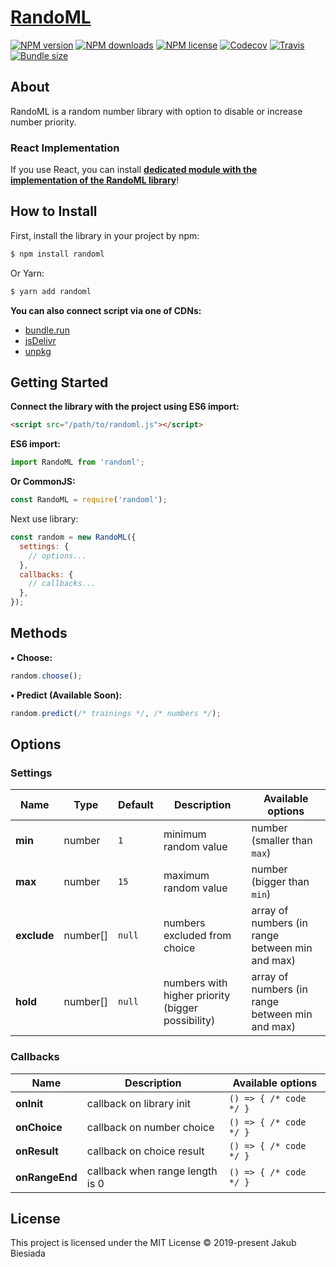 # [RandoML](https://github.com/randoml-js/randoml)

[![NPM version](https://img.shields.io/npm/v/randoml?style=flat-square)](https://www.npmjs.com/package/randoml)
[![NPM downloads](https://img.shields.io/npm/dm/randoml?style=flat-square)](https://www.npmjs.com/package/randoml)
[![NPM license](https://img.shields.io/npm/l/randoml?style=flat-square)](https://www.npmjs.com/package/randoml)
[![Codecov](https://img.shields.io/codecov/c/github/randoml-js/randoml?style=flat-square)](https://codecov.io/gh/randoml-js/randoml)
[![Travis](https://img.shields.io/travis/com/randoml-js/randoml/main?style=flat-square)](https://app.travis-ci.com/github/randoml-js/randoml)
[![Bundle size](https://img.shields.io/bundlephobia/min/randoml?style=flat-square)](https://bundlephobia.com/result?p=randoml)

## About

RandoML is a random number library with option to disable or increase number priority.

### React Implementation

If you use React, you can install **[dedicated module with the implementation of the RandoML library](https://github.com/randoml-js/react-randoml/)**!

## How to Install

First, install the library in your project by npm:

```sh
$ npm install randoml
```

Or Yarn:

```sh
$ yarn add randoml
```

**You can also connect script via one of CDNs:**

- [bundle.run](https://bundle.run/randoml)
- [jsDelivr](https://cdn.jsdelivr.net/npm/randoml/)
- [unpkg](https://unpkg.com/randoml/)

## Getting Started

**Connect the library with the project using ES6 import:**

```html
<script src="/path/to/randoml.js"></script>
```

**ES6 import:**

```js
import RandoML from 'randoml';
```

**Or CommonJS:**

```js
const RandoML = require('randoml');
```

Next use library:

```js
const random = new RandoML({
  settings: {
    // options...
  },
  callbacks: {
    // callbacks...
  },
});
```

## Methods

<!-- TODO? bull to unicode -->

**&bull; Choose:**

```js
random.choose();
```

<!-- TODO? bull to unicode -->

**&bull; Predict (Available Soon):**

```js
random.predict(/* trainings */, /* numbers */);
```

## Options

### Settings

| Name        | Type     | Default | Description                                       | Available options                               |
| ----------- | -------- | ------- | ------------------------------------------------- | ----------------------------------------------- |
| **min**     | number   | `1`     | minimum random value                              | number (smaller than `max`)                     |
| **max**     | number   | `15`    | maximum random value                              | number (bigger than `min`)                      |
| **exclude** | number[] | `null`  | numbers excluded from choice                      | array of numbers (in range between min and max) |
| **hold**    | number[] | `null`  | numbers with higher priority (bigger possibility) | array of numbers (in range between min and max) |

### Callbacks

<!-- TODO add cols -->

| Name           | Description                     | Available options      |
| -------------- | ------------------------------- | ---------------------- |
| **onInit**     | callback on library init        | `() => { /* code */ }` |
| **onChoice**   | callback on number choice       | `() => { /* code */ }` |
| **onResult**   | callback on choice result       | `() => { /* code */ }` |
| **onRangeEnd** | callback when range length is 0 | `() => { /* code */ }` |

## License

This project is licensed under the MIT License © 2019-present Jakub Biesiada
